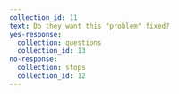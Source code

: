 ```yaml
---
collection_id: 11
text: Do they want this "problem" fixed?
yes-response:
  collection: questions
  collection_id: 13
no-response:
  collection: stops
  collection_id: 12
---
```


